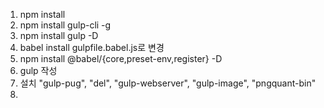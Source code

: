 
1. npm install
2. npm install gulp-cli -g
3. npm install gulp -D
3. babel install
    gulpfile.babel.js로 변경
4. npm install @babel/{core,preset-env,register} -D
5. gulp 작성
6. 설치 "gulp-pug", "del", "gulp-webserver", "gulp-image", "pngquant-bin"
7. 
